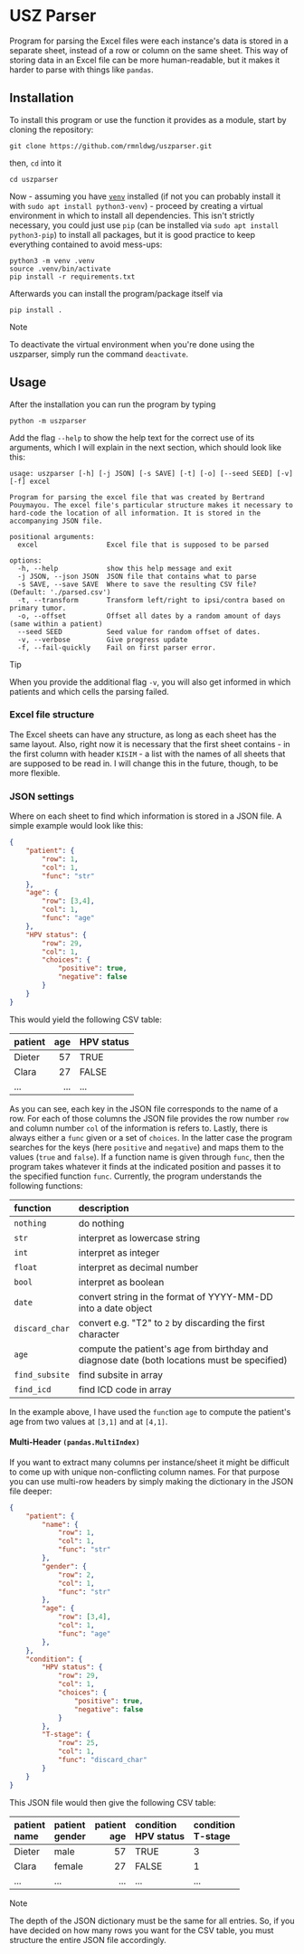 # USZ Parser

Program for parsing the Excel files were each instance's data is stored in a separate sheet, instead of a row or column on the same sheet. This way of storing data in an Excel file can be more human-readable, but it makes it harder to parse with things like ``pandas``.


## Installation

To install this program or use the function it provides as a module, start by cloning the repository:

```
git clone https://github.com/rmnldwg/uszparser.git
```

then, ``cd`` into it

```
cd uszparser
```

Now - assuming you have [``venv``](https://docs.python.org/3/library/venv.html) installed (if not you can probably install it with ``sudo apt install python3-venv``) - proceed by creating a virtual environment in which to install all dependencies. This isn't strictly necessary, you could just use ``pip`` (can be installed via ``sudo apt install python3-pip``) to install all packages, but it is good practice to keep everything contained to avoid mess-ups:

```
python3 -m venv .venv
source .venv/bin/activate
pip install -r requirements.txt
```

Afterwards you can install the program/package itself via

```
pip install .
```

> [!NOTE]
> To deactivate the virtual environment when you're done using the uszparser, simply run the command ``deactivate``.

## Usage

After the installation you can run the program by typing

```
python -m uszparser
```

Add the flag ``--help`` to show the help text for the correct use of its arguments, which I will explain in the next section, which should look like this:

```
usage: uszparser [-h] [-j JSON] [-s SAVE] [-t] [-o] [--seed SEED] [-v] [-f] excel

Program for parsing the excel file that was created by Bertrand Pouymayou. The excel file's particular structure makes it necessary to hard-code the location of all information. It is stored in the accompanying JSON file.

positional arguments:
  excel                 Excel file that is supposed to be parsed

options:
  -h, --help            show this help message and exit
  -j JSON, --json JSON  JSON file that contains what to parse
  -s SAVE, --save SAVE  Where to save the resulting CSV file? (Default: './parsed.csv')
  -t, --transform       Transform left/right to ipsi/contra based on primary tumor.
  -o, --offset          Offset all dates by a random amount of days (same within a patient)
  --seed SEED           Seed value for random offset of dates.
  -v, --verbose         Give progress update
  -f, --fail-quickly    Fail on first parser error.
```

> [!TIP]
> When you provide the additional flag `-v`, you will also get informed in which patients and which cells the parsing failed.

### Excel file structure

The Excel sheets can have any structure, as long as each sheet has the same layout. Also, right now it is necessary that the first sheet contains - in the first column with header ``KISIM`` - a list with the names of all sheets that are supposed to be read in. I will change this in the future, though, to be more flexible.


### JSON settings

Where on each sheet to find which information is stored in a JSON file. A simple example would look like this:

```json
{
    "patient": {
        "row": 1,
        "col": 1,
        "func": "str"
    },
    "age": {
        "row": [3,4],
        "col": 1,
        "func": "age"
    },
    "HPV status": {
        "row": 29,
        "col": 1,
        "choices": {
            "positive": true,
            "negative": false
        }
    }
}
```

This would yield the following CSV table:

| patient |  age | HPV status |
| :------ | ---: | :--------- |
| Dieter  |   57 | TRUE       |
| Clara   |   27 | FALSE      |
| ...     |  ... | ...        |

As you can see, each key in the JSON file corresponds to the name of a row. For each of those columns the JSON file provides the row number ``row`` and column number ``col`` of the information is refers to. Lastly, there is always either a ``func`` given or a set of ``choices``. In the latter case the program searches for the keys (here ``positive`` and ``negative``) and maps them to the values (``true`` and ``false``). If a function name is given through ``func``, then the program takes whatever it finds at the indicated position and passes it to the specified function ``func``. Currently, the program understands the following functions:

| function         | description                                                                                  |
| :--------------- | :------------------------------------------------------------------------------------------- |
| ``nothing``      | do nothing                                                                                   |
| ``str``          | interpret as lowercase string                                                                |
| ``int``          | interpret as integer                                                                         |
| ``float``        | interpret as decimal number                                                                  |
| ``bool``         | interpret as boolean                                                                         |
| ``date``         | convert string in the format of YYYY-MM-DD into a date object                                |
| ``discard_char`` | convert e.g. "T2" to ``2`` by discarding the first character                                 |
| ``age``          | compute the patient's age from birthday and diagnose date (both locations must be specified) |
| ``find_subsite`` | find subsite in array                                                                        |
| ``find_icd``     | find ICD code in array                                                                       |

In the example above, I have used the ``func``tion ``age`` to compute the patient's age from two values at ``[3,1]`` and at ``[4,1]``.

#### Multi-Header ``(pandas.MultiIndex)``

If you want to extract many columns per instance/sheet it might be difficult to come up with unique non-conflicting column names. For that purpose you can use multi-row headers by simply making the dictionary in the JSON file deeper:

```json
{
    "patient": {
        "name": {
            "row": 1,
            "col": 1,
            "func": "str"
        },
        "gender": {
            "row": 2,
            "col": 1,
            "func": "str"
        },
        "age": {
            "row": [3,4],
            "col": 1,
            "func": "age"
        },
    },
    "condition": {
        "HPV status": {
            "row": 29,
            "col": 1,
            "choices": {
                "positive": true,
                "negative": false
            }
        },
        "T-stage": {
            "row": 25,
            "col": 1,
            "func": "discard_char"
        }
    }
}
```

This JSON file would then give the following CSV table:

| patient<br>name | patient<br>gender | patient<br>age | condition<br>HPV status | condition<br>T-stage |
| :-------------- | :---------------- | -------------: | :---------------------- | :------------------- |
| Dieter          | male              |             57 | TRUE                    | 3                    |
| Clara           | female            |             27 | FALSE                   | 1                    |
| ...             | ...               |            ... | ...                     | ...                  |

> [!NOTE]
> The depth of the JSON dictionary must be the same for all entries. So, if you have decided on how many rows you want for the CSV table, you must structure the entire JSON file accordingly.
